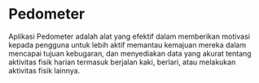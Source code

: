 # Pedometer
Aplikasi Pedometer adalah alat yang efektif dalam memberikan motivasi kepada pengguna untuk lebih aktif memantau kemajuan mereka dalam mencapai tujuan kebugaran, dan menyediakan data yang akurat tentang aktivitas fisik harian termasuk berjalan kaki, berlari, atau melakukan aktivitas fisik lainnya.
